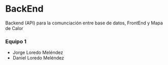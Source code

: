 # BackEnd

Backend (API) para la comunciación entre base de datos, FrontEnd y Mapa de Calor

### Equipo 1

- Jorge Loredo Meléndez
- Daniel Loredo Meléndez
